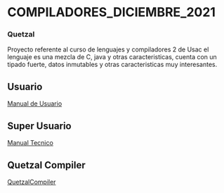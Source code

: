 # COMPILADORES_DICIEMBRE_2021
### Quetzal

Proyecto referente al curso de lenguajes y compiladores 2 de Usac
el lenguaje es una mezcla de C, java y otras caracteristicas, cuenta
con un tipado fuerte, datos inmutables y otras caracteristicas muy interesantes.



## Usuario
[Manual de Usuario](https://github.com/jamesg19/COMPILADORES_DICIEMBRE_2021/blob/main/doc/Manual_Usuario.md)


## Super Usuario
[Manual Tecnico](https://github.com/jamesg19/COMPILADORES_DICIEMBRE_2021/blob/main/doc/Manual_tecnico.md)

## Quetzal Compiler
[QuetzalCompiler](https://juli0f.github.io/)



